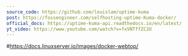 ```yaml
---
source_code: https://github.com/louislam/uptime-kuma
post: https://fossengineer.com/selfhosting-uptime-Kuma-docker/
official_docs: https://uptime-kuma-api.readthedocs.io/en/latest/
yt_video: https://www.youtube.com/watch?v=fxVNTffZC2U 
---
```


#https://docs.linuxserver.io/images/docker-webtop/